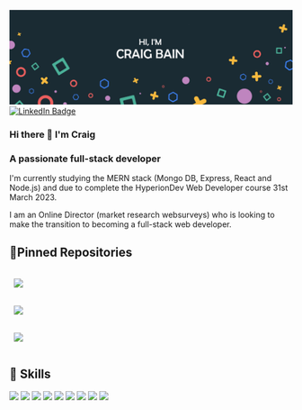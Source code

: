 ![Craig's GitHub Banner](GitHubHeader.jpg)
[![LinkedIn Badge](https://img.shields.io/badge/LinkedIn-Profile-informational?style=flat&logo=linkedin&logoColor=white&color=0D76A8)](https://www.linkedin.com/in/craig-bain-42346811/)

### Hi there 👋 I'm Craig

### A passionate full-stack developer

I'm currently studying the MERN stack (Mongo DB, Express, React and Node.js) and due to complete the HyperionDev Web Developer course 31st March 2023.

I am an Online Director (market research websurveys) who is looking to make the transition to becoming a full-stack web developer. 

## 📌Pinned Repositories

<a href="https://github.com/CraigB2023/finalCapstone">
  <img align="center" style="margin:1rem 0.5rem" src="https://github-readme-stats.vercel.app/api/pin/?username=CraigB2023&repo=finalCapstone&title_color=ffffff&text_color=c9cacc&icon_color=4AB197&bg_color=1A2B34" />
</a>
<br>
<a href="https://github.com/CraigB2023/deliveroo-website-clone">
  <img align="center" style="margin:1rem 0.5rem" src="https://github-readme-stats.vercel.app/api/pin/?username=CraigB2023&repo=deliveroo-website-clone&title_color=ffffff&text_color=c9cacc&icon_color=4AB197&bg_color=1A2B34" />
</a>
<br>
<a href="https://github.com/CraigB2023/Periodic-Table">
  <img align="center" style="margin:1rem 0.5rem" src="https://github-readme-stats.vercel.app/api/pin/?username=CraigB2023&repo=Periodic-Table&title_color=ffffff&text_color=c9cacc&icon_color=4AB197&bg_color=1A2B34" />
</a>

## 💼 Skills

![](https://img.shields.io/badge/Code-MongoDB-informational?style=flat&logo=MongoDB&logoColor=white&color=4AB197)
![](https://img.shields.io/badge/code-Express-informational?style=flat&logo=Express&logoColor=white&color=4AB197)
![](https://img.shields.io/badge/Code-React-informational?style=flat&logo=react&logoColor=white&color=4AB197)
![](https://img.shields.io/badge/code-node.js-informational?style=flat&logo=node.js&logoColor=white&color=4AB197)
![](https://img.shields.io/badge/Code-JavaScript-informational?style=flat&logo=JavaScript&logoColor=white&color=4AB197)
![](https://img.shields.io/badge/code-HTML5-informational?style=flat&logo=html5&logoColor=white&color=4AB197)
![](https://img.shields.io/badge/Style-CSS-informational?style=flat&logo=css3&logoColor=white&color=4AB197)
![](https://img.shields.io/badge/Software-PowerBi-informational?style=flat&logo=PowerBi&logoColor=white&color=4AB197)
![](https://img.shields.io/badge/software-Microsoft%20Excel-informational?style=flat&logo=Microsoft%20Excel&logoColor=white&color=4AB197)
